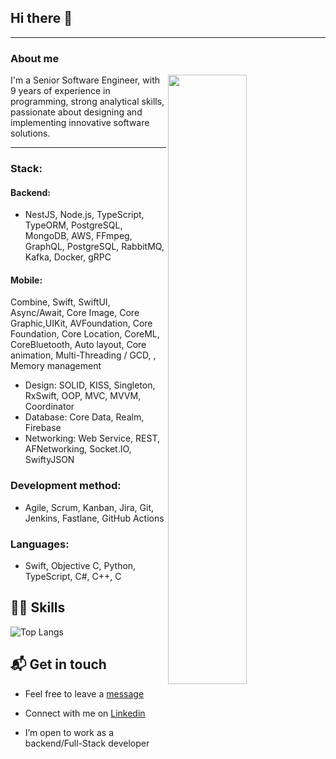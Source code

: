 ## Hi there 👋
---

### About me
<picture>
    <source media="(prefers-color-scheme: dark)" srcset="https://github-readme-stats.vercel.app/api?username=nathan-hh&theme=dark&show_icons=true">
    <img align="right" width="50%" src="https://github-readme-stats.vercel.app/api?username=nathan-hh&show_icons=true">
</picture>
I'm a Senior Software Engineer, with 9 years of experience in programming, strong analytical skills, passionate about designing and implementing innovative software solutions.

---

### Stack:
#### Backend: 
- NestJS, Node.js, TypeScript, TypeORM, PostgreSQL, MongoDB, AWS, FFmpeg, GraphQL, PostgreSQL, RabbitMQ, Kafka, Docker, gRPC

#### Mobile:
Combine, Swift, SwiftUI, Async/Await, Core ​Image, ​Core ​Graphic, ​UIKit, AVFoundation, ​Core ​Foundation​, Core Location, CoreML, ​Core ​Bluetooth, ​Auto ​layout, Core animation, ​Multi-Threading ​/ ​GCD, , Memory management
- Design: SOLID, KISS, ​Singleton, ​RxSwift, ​OOP, ​MVC, ​MVVM, Coordinator
- Database: ​Core ​Data, ​Realm, ​Firebase
- Networking: Web ​Service, REST, ​AFNetworking, ​Socket.IO, ​SwiftyJSON

### Development method: 
- Agile, Scrum, Kanban, Jira, Git, Jenkins, Fastlane, GitHub Actions

### Languages: 
- Swift, Objective ​C, Python​​, ​TypeScript, C#, ​C++, ​C

## 🏋️‍♀️ Skills
![Top Langs](https://github-readme-stats.vercel.app/api/top-langs/?username=nathan-hh&hide=Tex,html,vba,scss,css&layout=compact&hide_border=true)

## 📬 Get in touch

* Feel free to leave a [message](mailto:xxx@gmail.com) 

* Connect with me on [Linkedin](https://www.linkedin.com/in/xxx/)
  
- I’m open to work as a backend/Full-Stack developer
